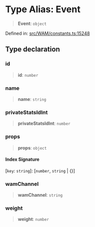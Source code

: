 # Type Alias: Event

> **Event**: `object`

Defined in: [src/WAM/constants.ts:15248](https://github.com/Fokusdotid/bail/blob/82f46c566476ac566bfd781dede14412fcdfb787/src/WAM/constants.ts#L15248)

## Type declaration

### id

> **id**: `number`

### name

> **name**: `string`

### privateStatsIdInt

> **privateStatsIdInt**: `number`

### props

> **props**: `object`

#### Index Signature

\[`key`: `string`\]: \[`number`, `string` \| \{\}\]

### wamChannel

> **wamChannel**: `string`

### weight

> **weight**: `number`
